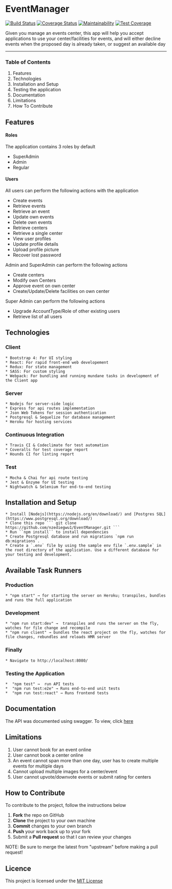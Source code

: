 # EventManager
[![Build Status](https://travis-ci.org/nzediegwu1/EventManager.svg?branch=develop)](https://travis-ci.org/nzediegwu1/EventManager) [![Coverage Status](https://coveralls.io/repos/github/nzediegwu1/EventManager/badge.svg?branch=develop)](https://coveralls.io/github/nzediegwu1/EventManager?branch=develop)
 [![Maintainability](https://api.codeclimate.com/v1/badges/8413c3ad5cdf27f79e38/maintainability)](https://codeclimate.com/github/nzediegwu1/EventManager/maintainability) [![Test Coverage](https://api.codeclimate.com/v1/badges/8413c3ad5cdf27f79e38/test_coverage)](https://codeclimate.com/github/nzediegwu1/EventManager/test_coverage)

Given you manage an events center, this app will help you accept applications to use your center/facilities for events, and will either decline events when the proposed day is already taken, or suggest an available day

<hr>

### Table of Contents

1. Features
2. Technologies
2. Installation and Setup
3. Testing the application
4. Documentation
5. Limitations
6. How To Contribute

## Features

#### Roles
The application contains 3 roles by default
  - SuperAdmin
  - Admin
  - Regular
  
#### Users
All users can perform the following actions with the application
  - Create events
  - Retrieve events
  - Retrieve an event
  - Update own events
  - Delete own events
  - Retrieve centers
  - Retrieve a single center
  - View user profiles
  - Update profile details
  - Upload profile picture
  - Recover lost password
  
Admin and SuperAdmin can perform the following actions
  - Create centers
  - Modify own Centers
  - Approve event on own center
  - Create/Update/Delete facilities on own center
  

Super Admin can perform the following actions
  - Upgrade AccountType/Role of other existing users
  - Retrieve list of all users
  
## Technologies
  ### Client
    * Bootstrap 4: For UI styling
    * React: For rapid front-end web developement
    * Redux: For state management
    * SASS: For custom styling
    * Webpack: For bundling and running mundane tasks in development of the Client app

  ### Server
    * Nodejs for server-side logic
    * Express for api routes implementation
    * Json Web Tokens for session authentication
    * Postgresql & Sequelize for database management
    * Heroku for hosting services

  ### Continuous Integration
    * Travis CI & Codeclimate for test automation
    * Coveralls for test coverage report
    * Hounds CI for linting report

  ### Test
    * Mocha & Chai for api route testing
    * Jest & Enzyme for UI testing
    * Nightwatch & Selenium for end-to-end testing



## Installation and Setup
    * Install [Nodejs](https://nodejs.org/en/download/) and [Postgres SQL](https://www.postgresql.org/download/)
    * Clone this repo ``` git clone https://github.com/nzediegwu1/EventManager.git ```
    * Run ``npm install`` to install dependencies
    * Create Postgresql database and run migrations `npm run db:migrations`.
    * Create a `.env` file by using the sample env file `.env.sample` in the root directory of the application. Use a different database for your testing and development.
  
## Available Task Runners
  ### Production
  
    * "npm start" → for starting the server on Heroku; transpiles, bundles and runs the full application

  ### Development
    * "npm run start:dev" →  transpiles and runs the server on the fly, watches for file change and recompile
    * "npm run client" → bundles the react project on the fly, watches for file changes, rebundles and reloads HMR server
    
  ### Finally
    * Navigate to http://localhost:8080/


  ### Testing the Application
    *  "npm test" →  run API tests
    *  "npm run test:e2e" → Runs end-to-end unit tests
    *  "npm run test:react" → Runs frontend tests

## Documentation

The API was documented using swagger. To view, click [here](http://eventmanageronline.herokuapp.com/api-docs/)


## Limitations
1. User cannot book for an event online
2. User cannot book a center online
2. An event cannot span more than one day, user has to create multiple events for multiple days
3. Cannot upload multiple images for a center/event
4. User cannot upvote/downvote events or submit rating for centers

## How to Contribute
To contribute to the project, follow the instructions below
 1. **Fork** the repo on GitHub
 2. **Clone** the project to your own machine
 3. **Commit** changes to your own branch
 4. **Push** your work back up to your fork
 5. Submit a **Pull request** so that I can review your changes

NOTE: Be sure to merge the latest from "upstream" before making a pull request!

## Licence
This project is licensed under the [MIT License](https://github.com/nzediegwu1/EventManager/blob/develop/LICENSE)
